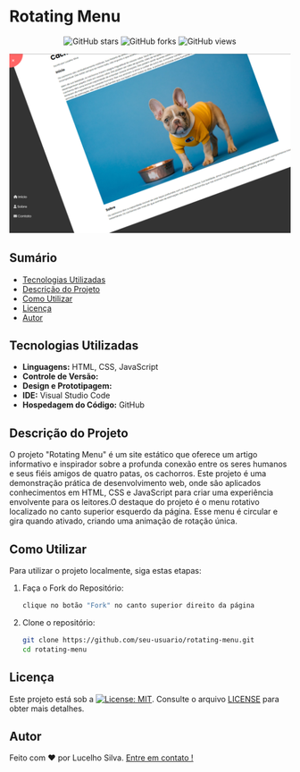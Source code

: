 # Rotating Menu

<p align="center">
  <img alt="GitHub stars" src="https://img.shields.io/github/stars/LucelhoSilva/Beginner-Projects-HTML-CSS-JS?style=social">
  <img alt="GitHub forks" src="https://img.shields.io/github/forks/LucelhoSilva/Beginner-Projects-HTML-CSS-JS?style=social">
  <img alt="GitHub views" src="https://img.shields.io/github/watchers/LucelhoSilva/Beginner-Projects-HTML-CSS-JS?style=social">
</p>

<p align="center">
  <img src="./assets/IMG/printProjeto.png" alt="Projeto - Animated Login">
</p>

## Sumário

- [Tecnologias Utilizadas](#tecnologias-utilizadas)
- [Descrição do Projeto](#descrição-do-projeto)
- [Como Utilizar](#como-utilizar)
- [Licença](#licença)
- [Autor](#autor)

## Tecnologias Utilizadas

- **Linguagens:** HTML, CSS, JavaScript
- **Controle de Versão:**
- **Design e Prototipagem:**
- **IDE:** Visual Studio Code
- **Hospedagem do Código:** GitHub

## Descrição do Projeto

O projeto "Rotating Menu" é um site estático que oferece um artigo informativo e inspirador sobre a profunda conexão entre os seres humanos e seus fiéis amigos de quatro patas, os cachorros. Este projeto é uma demonstração prática de desenvolvimento web, onde são aplicados conhecimentos em HTML, CSS e JavaScript para criar uma experiência envolvente para os leitores.O destaque do projeto é o menu rotativo localizado no canto superior esquerdo da página. Esse menu é circular e gira quando ativado, criando uma animação de rotação única.

## Como Utilizar

Para utilizar o projeto localmente, siga estas etapas:

1. Faça o Fork do Repositório:

   ```bash
   clique no botão "Fork" no canto superior direito da página
   ```

2. Clone o repositório:

   ```bash
   git clone https://github.com/seu-usuario/rotating-menu.git
   cd rotating-menu
   ```

## Licença

Este projeto está sob a [![License: MIT](https://img.shields.io/badge/License-MIT-blue.svg)](./LICENSE). Consulte o arquivo [LICENSE](./LICENSE) para obter mais detalhes.

## Autor

Feito com ❤️ por Lucelho Silva. [Entre em contato !](https://www.linkedin.com/in/lucelho-silva-b17196239/)
